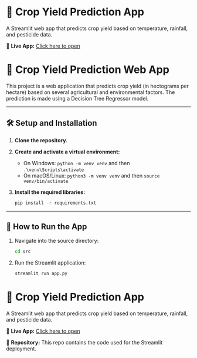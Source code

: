 # 🌾 Crop Yield Prediction App

A Streamlit web app that predicts crop yield based on temperature, rainfall, and pesticide data.

🔗 **Live App:** [Click here to open](https://cropyeild-t5vtrk7vu3dsdq7luzt6sb.streamlit.app/)


# 🌾 Crop Yield Prediction Web App

This project is a web application that predicts crop yield (in hectograms per hectare) based on several agricultural and environmental factors. The prediction is made using a Decision Tree Regressor model.

---

## 🛠️ Setup and Installation

1.  **Clone the repository.**

2.  **Create and activate a virtual environment:**
    * On Windows: `python -m venv venv` and then `.\venv\Scripts\activate`
    * On macOS/Linux: `python3 -m venv venv` and then `source venv/bin/activate`

3.  **Install the required libraries:**
    ```bash
    pip install -r requirements.txt
    ```

---

## 🚀 How to Run the App

1.  Navigate into the source directory:
    ```bash
    cd src
    ```

2.  Run the Streamlit application:
    ```bash
    streamlit run app.py
    ```
    
# 🌾 Crop Yield Prediction App

A Streamlit web app that predicts crop yield based on temperature, rainfall, and pesticide data.

🔗 **Live App:** [Click here to open](https://cropyeild-t5vtrk7vu3dsdq7luzt6sb.streamlit.app/)

📁 **Repository:** This repo contains the code used for the Streamlit deployment.
